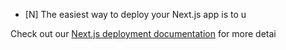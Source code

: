 
- [N]
The easiest way to deploy your Next.js app is to u

Check out our [Next.js deployment documentation](https://nextjs.org/docs/deployment) for more detai
